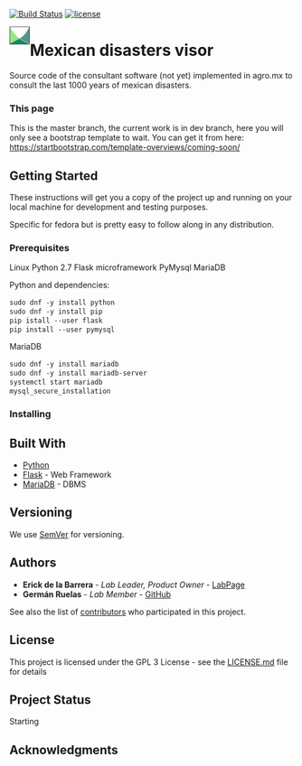 [![Build Status](https://travis-ci.org/lgruelas/mexicandisasters.svg?branch=master)](https://travis-ci.org/lgruelas/mexicandisasters)
[![license](https://img.shields.io/badge/license-MIT-blue.svg)](https://github.com/lgruelas/mexicandisasters/blob/master/LICENSE)

<img align="left" width="36" height="36" src="assets/imgs/android-icon-36x36.png">



# Mexican disasters visor

Source code of the consultant software (not yet) implemented in agro.mx to consult the last 1000 years of mexican disasters.

### This page

This is the master branch, the current work is in dev branch, here you will only see a bootstrap template to wait. You can get it from here:
https://startbootstrap.com/template-overviews/coming-soon/

## Getting Started

These instructions will get you a copy of the project up and running on your local machine for development and testing purposes.

Specific for fedora but is pretty easy to follow along in any distribution.

### Prerequisites

Linux
Python 2.7
Flask microframework
PyMysql
MariaDB

Python and dependencies:
```
sudo dnf -y install python
sudo dnf -y install pip
pip istall --user flask
pip install --user pymysql
```

MariaDB
```
sudo dnf -y install mariadb
sudo dnf -y install mariadb-server
systemctl start mariadb
mysql_secure_installation
```

### Installing


## Built With

* [Python](https://www.python.org/downloads/release/python-2714/)
* [Flask](http://flask.pocoo.org/docs/0.12/) - Web Framework
* [MariaDB](https://downloads.mariadb.org/mariadb/10.2.14/) - DBMS


## Versioning

We use [SemVer](http://semver.org/) for versioning. 

## Authors

* **Erick de la Barrera** - *Lab Leader, Product Owner* - [LabPage](http://agro.mx/delabarrera/)
* **Germán Ruelas** - *Lab Member* - [GitHub](https://github.com/lgruelas)

See also the list of [contributors](https://github.com/your/project/contributors) who participated in this project.

## License

This project is licensed under the GPL 3 License - see the [LICENSE.md](LICENSE.md) file for details

## Project Status

Starting

## Acknowledgments

